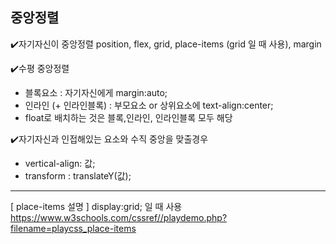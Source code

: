 <h2>중앙정렬</h2>


✔️자기자신이 중앙정렬
position, flex, grid, place-items (grid 일 때 사용), margin

✔️수평 중앙정렬
- 블록요소 : 자기자신에게 margin:auto;
- 인라인 (+ 인라인블록) : 부모요소 or 상위요소에 text-align:center;
- float로 배치하는 것은 블록,인라인, 인라인블록 모두 해당

✔️자기자신과 인접해있는 요소와 수직 중앙을 맞출경우
- vertical-align: 값;
- transform : translateY(값);


--------------------------------------------------------------------------------
[ place-items 설명 ]
display:grid; 일 때 사용
https://www.w3schools.com/cssref//playdemo.php?filename=playcss_place-items
